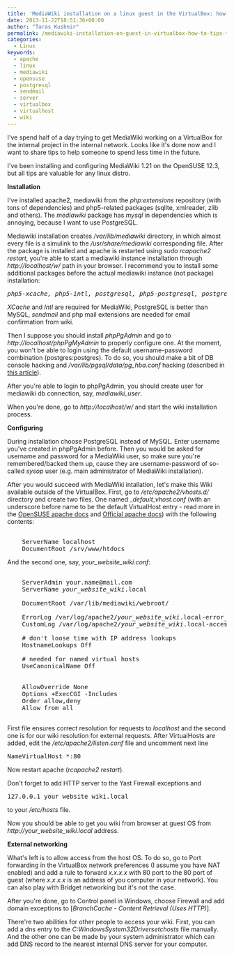 ```yaml
---
title: 'MediaWiki installation on a linux guest in the VirtualBox: how-to, tips & tricks'
date: 2013-11-22T18:51:36+00:00
author: "Taras Kushnir"
permalink: /mediawiki-installation-on-guest-in-virtualbox-how-to-tips-tricks/
categories:
  - Linux
keywords:
  - apache
  - linux
  - mediawiki
  - opensuse
  - postgresql
  - sendmail
  - server
  - virtualbox
  - virtualhost
  - wiki
---
```

I've spend half of a day trying to get MediaWiki working on a VirtualBox for the internal project in the internal network. Looks like it's done now and I want to share tips to help someone to spend less time in the future.

I've been installing and configuring MediaWiki 1.21 on the OpenSUSE 12.3, but all tips are valuable for any linux distro.

<!--more-->

**Installation**

I've installed apache2, mediawiki from the _php:extensions_ repository (with tons of dependencies) and php5-related packages (sqlite, xmlreader, zlib and others). The _mediawiki_ package has _mysql_ in dependencies which is annoying, because I want to use PostgreSQL.

Mediawiki installation creates _/var/lib/mediawiki_ directory, in which almost every file is a simulink to the _/usr/share/mediawiki_ corresponding file. After the package is installed and apache is restarted using _sudo rcapache2 restart,_ you're able to start a mediawiki instance installation through _http://localhost/w/_ path in your browser. I recommend you to install some additional packages before the actual mediawiki instance (not package) installation:

<pre><em>php5-xcache, php5-intl, postgresql, php5-postgresql, postgresql-server, sendmail, php5-pear-Mail</em></pre>

_XCache_ and _Intl_ are required for MediaWiki, PostgreSQL is better than MySQL, _sendmail_ and php mail extensions are needed for email confirmation from wiki.

Then I suppose you should install _phpPgAdmin_ and go to _http://localhost/phpPgMyAdmin_ to properly configure one. At the moment, you won't be able to login using the default username-password combination (postgres:postgres). To do so, you should make a bit of DB console hacking and _/var/lib/pgsql/data/pg_hba.conf_ hacking (described in <a href="http://blog.milczarek.it/2012/09/install-postgresql-on-opensuse-12-1/" target="_blank">this article</a>).

After you're able to login to phpPgAdmin, you should create user for mediawiki db connection, say, _mediawiki_user_.

When you're done, go to _http://localhost/w/_ and start the wiki installation process.

**Configuring**

During installation choose PostgreSQL instead of MySQL. Enter username you've created in phpPgAdmin before. Then you would be asked for username and password for a MediaWiki user, so make sure you're remembered/backed them up, cause they are username-password of so-called _sysop_ user (e.g. main administrator of MediaWiki installation).

After you would succeed with MediaWiki intallation, let's make this Wiki available outside of the VirtualBox. First, go to _/etc/apache2/vhosts.d/_ directory and create two files. One named _\_default\_vhost.conf_ (with an underscore before name to be the default VirtualHost entry - read more in the <a href="http://activedoc.opensuse.org/book/opensuse-reference/chapter-20-the-apache-http-server" target="_blank">OpenSUSE apache docs</a> and <a href="http://httpd.apache.org/docs/2.2/vhosts/" target="_blank">Official apache docs</a>) with the following contents:

<pre><VirtualHost *:80>
    ServerName localhost
    DocumentRoot /srv/www/htdocs
</VirtualHost></pre>

And the second one, say, _your\_website\_wiki.conf_:

<pre><VirtualHost *:80>
    ServerAdmin your.name@mail.com
    ServerName <em>your_website_wiki</em>.local

    DocumentRoot /var/lib/mediawiki/webroot/

    ErrorLog /var/log/apache2/<em>your_website_wiki</em>.local-error_log
    CustomLog /var/log/apache2/<em>your_website_wiki</em>.local-access_log combined

    # don't loose time with IP address lookups
    HostnameLookups Off

    # needed for named virtual hosts
    UseCanonicalName Off

    <Directory "/var/lib/mediawiki/webroot">
    AllowOverride None
    Options +ExecCGI -Includes
    Order allow,deny
    Allow from all
    </Directory>
</VirtualHost></pre>

First file ensures correct resolution for requests to _localhost_ and the second one is for our wiki resolution for external requests. After VirtualHosts are added, edit the _/etc/apache2/listen.conf_ file and uncomment next line

<pre>NameVirtualHost *:80</pre>

Now restart apache (_rcapache2 restart_).

Don't forget to add HTTP server to the Yast Firewall exceptions and

<pre>127.0.0.1 your_website_wiki.local</pre>

to your _/etc/hosts_ file.

Now you should be able to get you wiki from browser at guest OS from _http://your\_website\_wiki.local_ address.

**External networking**

What's left is to allow access from the host OS. To do so, go to Port forwarding in the VirtualBox network preferences (I assume you have NAT enabled) and add a rule to forward _x.x.x.x_ with 80 port to the 80 port of guest (where _x.x.x.x_ is an address of you computer in your network). You can also play with Bridget networking but it's not the case.

After you're done, go to Control panel in Windows, choose Firewall and add domain exceptions to [_BranchCache - Content Retrieval (Uses HTTP)_].

There're two abilities for other people to access your wiki. First, you can add a dns entry to the _C:WindowsSystem32Driversetchosts_ file manually. And the other one can be made by your system administrator which can add DNS record to the nearest internal DNS server for your computer.
